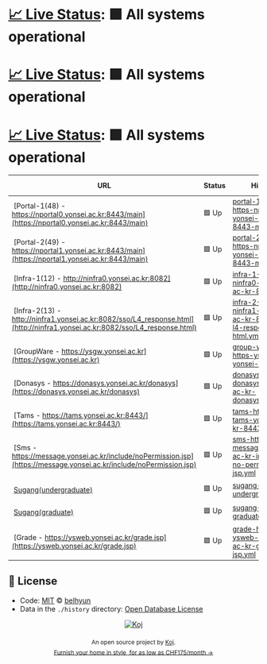 # [📈 Live Status](https://belhyun.github.io/yonsei-upptime/): <!--live status--> **🟩 All systems operational**

# [📈 Live Status](https://belhyun.github.io/yonsei-upptime/): <!--live status--> **🟩 All systems operational**

# [📈 Live Status](https://belhyun.github.io/yonsei-upptime/): <!--live status--> **🟩 All systems operational**

<!--start: status pages-->
<!-- This summary is generated by Upptime (https://github.com/upptime/upptime) -->
<!-- Do not edit this manually, your changes will be overwritten -->
<!-- prettier-ignore -->
| URL | Status | History | Response Time | Uptime |
| --- | ------ | ------- | ------------- | ------ |
| <img alt="" src="https://favicons.githubusercontent.com/nportal0.yonsei.ac.kr" height="13"> [Portal-1(48) - https://nportal0.yonsei.ac.kr:8443/main](https://nportal0.yonsei.ac.kr:8443/main) | 🟩 Up | [portal-1-48-https-nportal0-yonsei-ac-kr-8443-main.yml](https://github.com/belhyun/yonsei-upptime/commits/master/history/portal-1-48-https-nportal0-yonsei-ac-kr-8443-main.yml) | <details><summary><img alt="Response time graph" src="./graphs/portal-1-48-https-nportal0-yonsei-ac-kr-8443-main/response-time-week.png" height="20"> 5876ms</summary><br><a href="https://belhyun.github.io/yonsei-upptime/history/portal-1-48-https-nportal0-yonsei-ac-kr-8443-main"><img alt="Response time 5764" src="https://img.shields.io/endpoint?url=https%3A%2F%2Fraw.githubusercontent.com%2Fbelhyun%2Fyonsei-upptime%2Fmaster%2Fapi%2Fportal-1-48-https-nportal0-yonsei-ac-kr-8443-main%2Fresponse-time.json"></a><br><a href="https://belhyun.github.io/yonsei-upptime/history/portal-1-48-https-nportal0-yonsei-ac-kr-8443-main"><img alt="24-hour response time 3398" src="https://img.shields.io/endpoint?url=https%3A%2F%2Fraw.githubusercontent.com%2Fbelhyun%2Fyonsei-upptime%2Fmaster%2Fapi%2Fportal-1-48-https-nportal0-yonsei-ac-kr-8443-main%2Fresponse-time-day.json"></a><br><a href="https://belhyun.github.io/yonsei-upptime/history/portal-1-48-https-nportal0-yonsei-ac-kr-8443-main"><img alt="7-day response time 5876" src="https://img.shields.io/endpoint?url=https%3A%2F%2Fraw.githubusercontent.com%2Fbelhyun%2Fyonsei-upptime%2Fmaster%2Fapi%2Fportal-1-48-https-nportal0-yonsei-ac-kr-8443-main%2Fresponse-time-week.json"></a><br><a href="https://belhyun.github.io/yonsei-upptime/history/portal-1-48-https-nportal0-yonsei-ac-kr-8443-main"><img alt="30-day response time 5764" src="https://img.shields.io/endpoint?url=https%3A%2F%2Fraw.githubusercontent.com%2Fbelhyun%2Fyonsei-upptime%2Fmaster%2Fapi%2Fportal-1-48-https-nportal0-yonsei-ac-kr-8443-main%2Fresponse-time-month.json"></a><br><a href="https://belhyun.github.io/yonsei-upptime/history/portal-1-48-https-nportal0-yonsei-ac-kr-8443-main"><img alt="1-year response time 5764" src="https://img.shields.io/endpoint?url=https%3A%2F%2Fraw.githubusercontent.com%2Fbelhyun%2Fyonsei-upptime%2Fmaster%2Fapi%2Fportal-1-48-https-nportal0-yonsei-ac-kr-8443-main%2Fresponse-time-year.json"></a></details> | <details><summary><a href="https://belhyun.github.io/yonsei-upptime/history/portal-1-48-https-nportal0-yonsei-ac-kr-8443-main">97.76%</a></summary><a href="https://belhyun.github.io/yonsei-upptime/history/portal-1-48-https-nportal0-yonsei-ac-kr-8443-main"><img alt="All-time uptime 97.95%" src="https://img.shields.io/endpoint?url=https%3A%2F%2Fraw.githubusercontent.com%2Fbelhyun%2Fyonsei-upptime%2Fmaster%2Fapi%2Fportal-1-48-https-nportal0-yonsei-ac-kr-8443-main%2Fuptime.json"></a><br><a href="https://belhyun.github.io/yonsei-upptime/history/portal-1-48-https-nportal0-yonsei-ac-kr-8443-main"><img alt="24-hour uptime 99.70%" src="https://img.shields.io/endpoint?url=https%3A%2F%2Fraw.githubusercontent.com%2Fbelhyun%2Fyonsei-upptime%2Fmaster%2Fapi%2Fportal-1-48-https-nportal0-yonsei-ac-kr-8443-main%2Fuptime-day.json"></a><br><a href="https://belhyun.github.io/yonsei-upptime/history/portal-1-48-https-nportal0-yonsei-ac-kr-8443-main"><img alt="7-day uptime 97.76%" src="https://img.shields.io/endpoint?url=https%3A%2F%2Fraw.githubusercontent.com%2Fbelhyun%2Fyonsei-upptime%2Fmaster%2Fapi%2Fportal-1-48-https-nportal0-yonsei-ac-kr-8443-main%2Fuptime-week.json"></a><br><a href="https://belhyun.github.io/yonsei-upptime/history/portal-1-48-https-nportal0-yonsei-ac-kr-8443-main"><img alt="30-day uptime 97.95%" src="https://img.shields.io/endpoint?url=https%3A%2F%2Fraw.githubusercontent.com%2Fbelhyun%2Fyonsei-upptime%2Fmaster%2Fapi%2Fportal-1-48-https-nportal0-yonsei-ac-kr-8443-main%2Fuptime-month.json"></a><br><a href="https://belhyun.github.io/yonsei-upptime/history/portal-1-48-https-nportal0-yonsei-ac-kr-8443-main"><img alt="1-year uptime 97.95%" src="https://img.shields.io/endpoint?url=https%3A%2F%2Fraw.githubusercontent.com%2Fbelhyun%2Fyonsei-upptime%2Fmaster%2Fapi%2Fportal-1-48-https-nportal0-yonsei-ac-kr-8443-main%2Fuptime-year.json"></a></details>
| <img alt="" src="https://favicons.githubusercontent.com/nportal1.yonsei.ac.kr" height="13"> [Portal-2(49) - https://nportal1.yonsei.ac.kr:8443/main](https://nportal1.yonsei.ac.kr:8443/main) | 🟩 Up | [portal-2-49-https-nportal1-yonsei-ac-kr-8443-main.yml](https://github.com/belhyun/yonsei-upptime/commits/master/history/portal-2-49-https-nportal1-yonsei-ac-kr-8443-main.yml) | <details><summary><img alt="Response time graph" src="./graphs/portal-2-49-https-nportal1-yonsei-ac-kr-8443-main/response-time-week.png" height="20"> 6490ms</summary><br><a href="https://belhyun.github.io/yonsei-upptime/history/portal-2-49-https-nportal1-yonsei-ac-kr-8443-main"><img alt="Response time 6164" src="https://img.shields.io/endpoint?url=https%3A%2F%2Fraw.githubusercontent.com%2Fbelhyun%2Fyonsei-upptime%2Fmaster%2Fapi%2Fportal-2-49-https-nportal1-yonsei-ac-kr-8443-main%2Fresponse-time.json"></a><br><a href="https://belhyun.github.io/yonsei-upptime/history/portal-2-49-https-nportal1-yonsei-ac-kr-8443-main"><img alt="24-hour response time 5451" src="https://img.shields.io/endpoint?url=https%3A%2F%2Fraw.githubusercontent.com%2Fbelhyun%2Fyonsei-upptime%2Fmaster%2Fapi%2Fportal-2-49-https-nportal1-yonsei-ac-kr-8443-main%2Fresponse-time-day.json"></a><br><a href="https://belhyun.github.io/yonsei-upptime/history/portal-2-49-https-nportal1-yonsei-ac-kr-8443-main"><img alt="7-day response time 6490" src="https://img.shields.io/endpoint?url=https%3A%2F%2Fraw.githubusercontent.com%2Fbelhyun%2Fyonsei-upptime%2Fmaster%2Fapi%2Fportal-2-49-https-nportal1-yonsei-ac-kr-8443-main%2Fresponse-time-week.json"></a><br><a href="https://belhyun.github.io/yonsei-upptime/history/portal-2-49-https-nportal1-yonsei-ac-kr-8443-main"><img alt="30-day response time 6164" src="https://img.shields.io/endpoint?url=https%3A%2F%2Fraw.githubusercontent.com%2Fbelhyun%2Fyonsei-upptime%2Fmaster%2Fapi%2Fportal-2-49-https-nportal1-yonsei-ac-kr-8443-main%2Fresponse-time-month.json"></a><br><a href="https://belhyun.github.io/yonsei-upptime/history/portal-2-49-https-nportal1-yonsei-ac-kr-8443-main"><img alt="1-year response time 6164" src="https://img.shields.io/endpoint?url=https%3A%2F%2Fraw.githubusercontent.com%2Fbelhyun%2Fyonsei-upptime%2Fmaster%2Fapi%2Fportal-2-49-https-nportal1-yonsei-ac-kr-8443-main%2Fresponse-time-year.json"></a></details> | <details><summary><a href="https://belhyun.github.io/yonsei-upptime/history/portal-2-49-https-nportal1-yonsei-ac-kr-8443-main">98.30%</a></summary><a href="https://belhyun.github.io/yonsei-upptime/history/portal-2-49-https-nportal1-yonsei-ac-kr-8443-main"><img alt="All-time uptime 98.45%" src="https://img.shields.io/endpoint?url=https%3A%2F%2Fraw.githubusercontent.com%2Fbelhyun%2Fyonsei-upptime%2Fmaster%2Fapi%2Fportal-2-49-https-nportal1-yonsei-ac-kr-8443-main%2Fuptime.json"></a><br><a href="https://belhyun.github.io/yonsei-upptime/history/portal-2-49-https-nportal1-yonsei-ac-kr-8443-main"><img alt="24-hour uptime 100.00%" src="https://img.shields.io/endpoint?url=https%3A%2F%2Fraw.githubusercontent.com%2Fbelhyun%2Fyonsei-upptime%2Fmaster%2Fapi%2Fportal-2-49-https-nportal1-yonsei-ac-kr-8443-main%2Fuptime-day.json"></a><br><a href="https://belhyun.github.io/yonsei-upptime/history/portal-2-49-https-nportal1-yonsei-ac-kr-8443-main"><img alt="7-day uptime 98.30%" src="https://img.shields.io/endpoint?url=https%3A%2F%2Fraw.githubusercontent.com%2Fbelhyun%2Fyonsei-upptime%2Fmaster%2Fapi%2Fportal-2-49-https-nportal1-yonsei-ac-kr-8443-main%2Fuptime-week.json"></a><br><a href="https://belhyun.github.io/yonsei-upptime/history/portal-2-49-https-nportal1-yonsei-ac-kr-8443-main"><img alt="30-day uptime 98.45%" src="https://img.shields.io/endpoint?url=https%3A%2F%2Fraw.githubusercontent.com%2Fbelhyun%2Fyonsei-upptime%2Fmaster%2Fapi%2Fportal-2-49-https-nportal1-yonsei-ac-kr-8443-main%2Fuptime-month.json"></a><br><a href="https://belhyun.github.io/yonsei-upptime/history/portal-2-49-https-nportal1-yonsei-ac-kr-8443-main"><img alt="1-year uptime 98.45%" src="https://img.shields.io/endpoint?url=https%3A%2F%2Fraw.githubusercontent.com%2Fbelhyun%2Fyonsei-upptime%2Fmaster%2Fapi%2Fportal-2-49-https-nportal1-yonsei-ac-kr-8443-main%2Fuptime-year.json"></a></details>
| <img alt="" src="https://favicons.githubusercontent.com/ninfra0.yonsei.ac.kr" height="13"> [Infra-1(12) - http://ninfra0.yonsei.ac.kr:8082](http://ninfra0.yonsei.ac.kr:8082) | 🟩 Up | [infra-1-12-http-ninfra0-yonsei-ac-kr-8082.yml](https://github.com/belhyun/yonsei-upptime/commits/master/history/infra-1-12-http-ninfra0-yonsei-ac-kr-8082.yml) | <details><summary><img alt="Response time graph" src="./graphs/infra-1-12-http-ninfra0-yonsei-ac-kr-8082/response-time-week.png" height="20"> 1627ms</summary><br><a href="https://belhyun.github.io/yonsei-upptime/history/infra-1-12-http-ninfra0-yonsei-ac-kr-8082"><img alt="Response time 1550" src="https://img.shields.io/endpoint?url=https%3A%2F%2Fraw.githubusercontent.com%2Fbelhyun%2Fyonsei-upptime%2Fmaster%2Fapi%2Finfra-1-12-http-ninfra0-yonsei-ac-kr-8082%2Fresponse-time.json"></a><br><a href="https://belhyun.github.io/yonsei-upptime/history/infra-1-12-http-ninfra0-yonsei-ac-kr-8082"><img alt="24-hour response time 1046" src="https://img.shields.io/endpoint?url=https%3A%2F%2Fraw.githubusercontent.com%2Fbelhyun%2Fyonsei-upptime%2Fmaster%2Fapi%2Finfra-1-12-http-ninfra0-yonsei-ac-kr-8082%2Fresponse-time-day.json"></a><br><a href="https://belhyun.github.io/yonsei-upptime/history/infra-1-12-http-ninfra0-yonsei-ac-kr-8082"><img alt="7-day response time 1627" src="https://img.shields.io/endpoint?url=https%3A%2F%2Fraw.githubusercontent.com%2Fbelhyun%2Fyonsei-upptime%2Fmaster%2Fapi%2Finfra-1-12-http-ninfra0-yonsei-ac-kr-8082%2Fresponse-time-week.json"></a><br><a href="https://belhyun.github.io/yonsei-upptime/history/infra-1-12-http-ninfra0-yonsei-ac-kr-8082"><img alt="30-day response time 1550" src="https://img.shields.io/endpoint?url=https%3A%2F%2Fraw.githubusercontent.com%2Fbelhyun%2Fyonsei-upptime%2Fmaster%2Fapi%2Finfra-1-12-http-ninfra0-yonsei-ac-kr-8082%2Fresponse-time-month.json"></a><br><a href="https://belhyun.github.io/yonsei-upptime/history/infra-1-12-http-ninfra0-yonsei-ac-kr-8082"><img alt="1-year response time 1550" src="https://img.shields.io/endpoint?url=https%3A%2F%2Fraw.githubusercontent.com%2Fbelhyun%2Fyonsei-upptime%2Fmaster%2Fapi%2Finfra-1-12-http-ninfra0-yonsei-ac-kr-8082%2Fresponse-time-year.json"></a></details> | <details><summary><a href="https://belhyun.github.io/yonsei-upptime/history/infra-1-12-http-ninfra0-yonsei-ac-kr-8082">100.00%</a></summary><a href="https://belhyun.github.io/yonsei-upptime/history/infra-1-12-http-ninfra0-yonsei-ac-kr-8082"><img alt="All-time uptime 100.00%" src="https://img.shields.io/endpoint?url=https%3A%2F%2Fraw.githubusercontent.com%2Fbelhyun%2Fyonsei-upptime%2Fmaster%2Fapi%2Finfra-1-12-http-ninfra0-yonsei-ac-kr-8082%2Fuptime.json"></a><br><a href="https://belhyun.github.io/yonsei-upptime/history/infra-1-12-http-ninfra0-yonsei-ac-kr-8082"><img alt="24-hour uptime 100.00%" src="https://img.shields.io/endpoint?url=https%3A%2F%2Fraw.githubusercontent.com%2Fbelhyun%2Fyonsei-upptime%2Fmaster%2Fapi%2Finfra-1-12-http-ninfra0-yonsei-ac-kr-8082%2Fuptime-day.json"></a><br><a href="https://belhyun.github.io/yonsei-upptime/history/infra-1-12-http-ninfra0-yonsei-ac-kr-8082"><img alt="7-day uptime 100.00%" src="https://img.shields.io/endpoint?url=https%3A%2F%2Fraw.githubusercontent.com%2Fbelhyun%2Fyonsei-upptime%2Fmaster%2Fapi%2Finfra-1-12-http-ninfra0-yonsei-ac-kr-8082%2Fuptime-week.json"></a><br><a href="https://belhyun.github.io/yonsei-upptime/history/infra-1-12-http-ninfra0-yonsei-ac-kr-8082"><img alt="30-day uptime 100.00%" src="https://img.shields.io/endpoint?url=https%3A%2F%2Fraw.githubusercontent.com%2Fbelhyun%2Fyonsei-upptime%2Fmaster%2Fapi%2Finfra-1-12-http-ninfra0-yonsei-ac-kr-8082%2Fuptime-month.json"></a><br><a href="https://belhyun.github.io/yonsei-upptime/history/infra-1-12-http-ninfra0-yonsei-ac-kr-8082"><img alt="1-year uptime 100.00%" src="https://img.shields.io/endpoint?url=https%3A%2F%2Fraw.githubusercontent.com%2Fbelhyun%2Fyonsei-upptime%2Fmaster%2Fapi%2Finfra-1-12-http-ninfra0-yonsei-ac-kr-8082%2Fuptime-year.json"></a></details>
| <img alt="" src="https://favicons.githubusercontent.com/ninfra1.yonsei.ac.kr" height="13"> [Infra-2(13) - http://ninfra1.yonsei.ac.kr:8082/sso/L4_response.html](http://ninfra1.yonsei.ac.kr:8082/sso/L4_response.html) | 🟩 Up | [infra-2-13-http-ninfra1-yonsei-ac-kr-8082-sso-l4-response-html.yml](https://github.com/belhyun/yonsei-upptime/commits/master/history/infra-2-13-http-ninfra1-yonsei-ac-kr-8082-sso-l4-response-html.yml) | <details><summary><img alt="Response time graph" src="./graphs/infra-2-13-http-ninfra1-yonsei-ac-kr-8082-sso-l4-response-html/response-time-week.png" height="20"> 1099ms</summary><br><a href="https://belhyun.github.io/yonsei-upptime/history/infra-2-13-http-ninfra1-yonsei-ac-kr-8082-sso-l4-response-html"><img alt="Response time 1091" src="https://img.shields.io/endpoint?url=https%3A%2F%2Fraw.githubusercontent.com%2Fbelhyun%2Fyonsei-upptime%2Fmaster%2Fapi%2Finfra-2-13-http-ninfra1-yonsei-ac-kr-8082-sso-l4-response-html%2Fresponse-time.json"></a><br><a href="https://belhyun.github.io/yonsei-upptime/history/infra-2-13-http-ninfra1-yonsei-ac-kr-8082-sso-l4-response-html"><img alt="24-hour response time 825" src="https://img.shields.io/endpoint?url=https%3A%2F%2Fraw.githubusercontent.com%2Fbelhyun%2Fyonsei-upptime%2Fmaster%2Fapi%2Finfra-2-13-http-ninfra1-yonsei-ac-kr-8082-sso-l4-response-html%2Fresponse-time-day.json"></a><br><a href="https://belhyun.github.io/yonsei-upptime/history/infra-2-13-http-ninfra1-yonsei-ac-kr-8082-sso-l4-response-html"><img alt="7-day response time 1099" src="https://img.shields.io/endpoint?url=https%3A%2F%2Fraw.githubusercontent.com%2Fbelhyun%2Fyonsei-upptime%2Fmaster%2Fapi%2Finfra-2-13-http-ninfra1-yonsei-ac-kr-8082-sso-l4-response-html%2Fresponse-time-week.json"></a><br><a href="https://belhyun.github.io/yonsei-upptime/history/infra-2-13-http-ninfra1-yonsei-ac-kr-8082-sso-l4-response-html"><img alt="30-day response time 1091" src="https://img.shields.io/endpoint?url=https%3A%2F%2Fraw.githubusercontent.com%2Fbelhyun%2Fyonsei-upptime%2Fmaster%2Fapi%2Finfra-2-13-http-ninfra1-yonsei-ac-kr-8082-sso-l4-response-html%2Fresponse-time-month.json"></a><br><a href="https://belhyun.github.io/yonsei-upptime/history/infra-2-13-http-ninfra1-yonsei-ac-kr-8082-sso-l4-response-html"><img alt="1-year response time 1091" src="https://img.shields.io/endpoint?url=https%3A%2F%2Fraw.githubusercontent.com%2Fbelhyun%2Fyonsei-upptime%2Fmaster%2Fapi%2Finfra-2-13-http-ninfra1-yonsei-ac-kr-8082-sso-l4-response-html%2Fresponse-time-year.json"></a></details> | <details><summary><a href="https://belhyun.github.io/yonsei-upptime/history/infra-2-13-http-ninfra1-yonsei-ac-kr-8082-sso-l4-response-html">100.00%</a></summary><a href="https://belhyun.github.io/yonsei-upptime/history/infra-2-13-http-ninfra1-yonsei-ac-kr-8082-sso-l4-response-html"><img alt="All-time uptime 100.00%" src="https://img.shields.io/endpoint?url=https%3A%2F%2Fraw.githubusercontent.com%2Fbelhyun%2Fyonsei-upptime%2Fmaster%2Fapi%2Finfra-2-13-http-ninfra1-yonsei-ac-kr-8082-sso-l4-response-html%2Fuptime.json"></a><br><a href="https://belhyun.github.io/yonsei-upptime/history/infra-2-13-http-ninfra1-yonsei-ac-kr-8082-sso-l4-response-html"><img alt="24-hour uptime 100.00%" src="https://img.shields.io/endpoint?url=https%3A%2F%2Fraw.githubusercontent.com%2Fbelhyun%2Fyonsei-upptime%2Fmaster%2Fapi%2Finfra-2-13-http-ninfra1-yonsei-ac-kr-8082-sso-l4-response-html%2Fuptime-day.json"></a><br><a href="https://belhyun.github.io/yonsei-upptime/history/infra-2-13-http-ninfra1-yonsei-ac-kr-8082-sso-l4-response-html"><img alt="7-day uptime 100.00%" src="https://img.shields.io/endpoint?url=https%3A%2F%2Fraw.githubusercontent.com%2Fbelhyun%2Fyonsei-upptime%2Fmaster%2Fapi%2Finfra-2-13-http-ninfra1-yonsei-ac-kr-8082-sso-l4-response-html%2Fuptime-week.json"></a><br><a href="https://belhyun.github.io/yonsei-upptime/history/infra-2-13-http-ninfra1-yonsei-ac-kr-8082-sso-l4-response-html"><img alt="30-day uptime 100.00%" src="https://img.shields.io/endpoint?url=https%3A%2F%2Fraw.githubusercontent.com%2Fbelhyun%2Fyonsei-upptime%2Fmaster%2Fapi%2Finfra-2-13-http-ninfra1-yonsei-ac-kr-8082-sso-l4-response-html%2Fuptime-month.json"></a><br><a href="https://belhyun.github.io/yonsei-upptime/history/infra-2-13-http-ninfra1-yonsei-ac-kr-8082-sso-l4-response-html"><img alt="1-year uptime 100.00%" src="https://img.shields.io/endpoint?url=https%3A%2F%2Fraw.githubusercontent.com%2Fbelhyun%2Fyonsei-upptime%2Fmaster%2Fapi%2Finfra-2-13-http-ninfra1-yonsei-ac-kr-8082-sso-l4-response-html%2Fuptime-year.json"></a></details>
| <img alt="" src="https://favicons.githubusercontent.com/ysgw.yonsei.ac.kr" height="13"> [GroupWare - https://ysgw.yonsei.ac.kr](https://ysgw.yonsei.ac.kr) | 🟩 Up | [group-ware-https-ysgw-yonsei-ac-kr.yml](https://github.com/belhyun/yonsei-upptime/commits/master/history/group-ware-https-ysgw-yonsei-ac-kr.yml) | <details><summary><img alt="Response time graph" src="./graphs/group-ware-https-ysgw-yonsei-ac-kr/response-time-week.png" height="20"> 1692ms</summary><br><a href="https://belhyun.github.io/yonsei-upptime/history/group-ware-https-ysgw-yonsei-ac-kr"><img alt="Response time 1384" src="https://img.shields.io/endpoint?url=https%3A%2F%2Fraw.githubusercontent.com%2Fbelhyun%2Fyonsei-upptime%2Fmaster%2Fapi%2Fgroup-ware-https-ysgw-yonsei-ac-kr%2Fresponse-time.json"></a><br><a href="https://belhyun.github.io/yonsei-upptime/history/group-ware-https-ysgw-yonsei-ac-kr"><img alt="24-hour response time 1899" src="https://img.shields.io/endpoint?url=https%3A%2F%2Fraw.githubusercontent.com%2Fbelhyun%2Fyonsei-upptime%2Fmaster%2Fapi%2Fgroup-ware-https-ysgw-yonsei-ac-kr%2Fresponse-time-day.json"></a><br><a href="https://belhyun.github.io/yonsei-upptime/history/group-ware-https-ysgw-yonsei-ac-kr"><img alt="7-day response time 1692" src="https://img.shields.io/endpoint?url=https%3A%2F%2Fraw.githubusercontent.com%2Fbelhyun%2Fyonsei-upptime%2Fmaster%2Fapi%2Fgroup-ware-https-ysgw-yonsei-ac-kr%2Fresponse-time-week.json"></a><br><a href="https://belhyun.github.io/yonsei-upptime/history/group-ware-https-ysgw-yonsei-ac-kr"><img alt="30-day response time 1463" src="https://img.shields.io/endpoint?url=https%3A%2F%2Fraw.githubusercontent.com%2Fbelhyun%2Fyonsei-upptime%2Fmaster%2Fapi%2Fgroup-ware-https-ysgw-yonsei-ac-kr%2Fresponse-time-month.json"></a><br><a href="https://belhyun.github.io/yonsei-upptime/history/group-ware-https-ysgw-yonsei-ac-kr"><img alt="1-year response time 1384" src="https://img.shields.io/endpoint?url=https%3A%2F%2Fraw.githubusercontent.com%2Fbelhyun%2Fyonsei-upptime%2Fmaster%2Fapi%2Fgroup-ware-https-ysgw-yonsei-ac-kr%2Fresponse-time-year.json"></a></details> | <details><summary><a href="https://belhyun.github.io/yonsei-upptime/history/group-ware-https-ysgw-yonsei-ac-kr">100.00%</a></summary><a href="https://belhyun.github.io/yonsei-upptime/history/group-ware-https-ysgw-yonsei-ac-kr"><img alt="All-time uptime 99.90%" src="https://img.shields.io/endpoint?url=https%3A%2F%2Fraw.githubusercontent.com%2Fbelhyun%2Fyonsei-upptime%2Fmaster%2Fapi%2Fgroup-ware-https-ysgw-yonsei-ac-kr%2Fuptime.json"></a><br><a href="https://belhyun.github.io/yonsei-upptime/history/group-ware-https-ysgw-yonsei-ac-kr"><img alt="24-hour uptime 100.00%" src="https://img.shields.io/endpoint?url=https%3A%2F%2Fraw.githubusercontent.com%2Fbelhyun%2Fyonsei-upptime%2Fmaster%2Fapi%2Fgroup-ware-https-ysgw-yonsei-ac-kr%2Fuptime-day.json"></a><br><a href="https://belhyun.github.io/yonsei-upptime/history/group-ware-https-ysgw-yonsei-ac-kr"><img alt="7-day uptime 100.00%" src="https://img.shields.io/endpoint?url=https%3A%2F%2Fraw.githubusercontent.com%2Fbelhyun%2Fyonsei-upptime%2Fmaster%2Fapi%2Fgroup-ware-https-ysgw-yonsei-ac-kr%2Fuptime-week.json"></a><br><a href="https://belhyun.github.io/yonsei-upptime/history/group-ware-https-ysgw-yonsei-ac-kr"><img alt="30-day uptime 100.00%" src="https://img.shields.io/endpoint?url=https%3A%2F%2Fraw.githubusercontent.com%2Fbelhyun%2Fyonsei-upptime%2Fmaster%2Fapi%2Fgroup-ware-https-ysgw-yonsei-ac-kr%2Fuptime-month.json"></a><br><a href="https://belhyun.github.io/yonsei-upptime/history/group-ware-https-ysgw-yonsei-ac-kr"><img alt="1-year uptime 99.90%" src="https://img.shields.io/endpoint?url=https%3A%2F%2Fraw.githubusercontent.com%2Fbelhyun%2Fyonsei-upptime%2Fmaster%2Fapi%2Fgroup-ware-https-ysgw-yonsei-ac-kr%2Fuptime-year.json"></a></details>
| <img alt="" src="https://favicons.githubusercontent.com/donasys.yonsei.ac.kr" height="13"> [Donasys - https://donasys.yonsei.ac.kr/donasys](https://donasys.yonsei.ac.kr/donasys) | 🟩 Up | [donasys-https-donasys-yonsei-ac-kr-donasys.yml](https://github.com/belhyun/yonsei-upptime/commits/master/history/donasys-https-donasys-yonsei-ac-kr-donasys.yml) | <details><summary><img alt="Response time graph" src="./graphs/donasys-https-donasys-yonsei-ac-kr-donasys/response-time-week.png" height="20"> 2385ms</summary><br><a href="https://belhyun.github.io/yonsei-upptime/history/donasys-https-donasys-yonsei-ac-kr-donasys"><img alt="Response time 1657" src="https://img.shields.io/endpoint?url=https%3A%2F%2Fraw.githubusercontent.com%2Fbelhyun%2Fyonsei-upptime%2Fmaster%2Fapi%2Fdonasys-https-donasys-yonsei-ac-kr-donasys%2Fresponse-time.json"></a><br><a href="https://belhyun.github.io/yonsei-upptime/history/donasys-https-donasys-yonsei-ac-kr-donasys"><img alt="24-hour response time 1884" src="https://img.shields.io/endpoint?url=https%3A%2F%2Fraw.githubusercontent.com%2Fbelhyun%2Fyonsei-upptime%2Fmaster%2Fapi%2Fdonasys-https-donasys-yonsei-ac-kr-donasys%2Fresponse-time-day.json"></a><br><a href="https://belhyun.github.io/yonsei-upptime/history/donasys-https-donasys-yonsei-ac-kr-donasys"><img alt="7-day response time 2385" src="https://img.shields.io/endpoint?url=https%3A%2F%2Fraw.githubusercontent.com%2Fbelhyun%2Fyonsei-upptime%2Fmaster%2Fapi%2Fdonasys-https-donasys-yonsei-ac-kr-donasys%2Fresponse-time-week.json"></a><br><a href="https://belhyun.github.io/yonsei-upptime/history/donasys-https-donasys-yonsei-ac-kr-donasys"><img alt="30-day response time 1886" src="https://img.shields.io/endpoint?url=https%3A%2F%2Fraw.githubusercontent.com%2Fbelhyun%2Fyonsei-upptime%2Fmaster%2Fapi%2Fdonasys-https-donasys-yonsei-ac-kr-donasys%2Fresponse-time-month.json"></a><br><a href="https://belhyun.github.io/yonsei-upptime/history/donasys-https-donasys-yonsei-ac-kr-donasys"><img alt="1-year response time 1657" src="https://img.shields.io/endpoint?url=https%3A%2F%2Fraw.githubusercontent.com%2Fbelhyun%2Fyonsei-upptime%2Fmaster%2Fapi%2Fdonasys-https-donasys-yonsei-ac-kr-donasys%2Fresponse-time-year.json"></a></details> | <details><summary><a href="https://belhyun.github.io/yonsei-upptime/history/donasys-https-donasys-yonsei-ac-kr-donasys">100.00%</a></summary><a href="https://belhyun.github.io/yonsei-upptime/history/donasys-https-donasys-yonsei-ac-kr-donasys"><img alt="All-time uptime 99.15%" src="https://img.shields.io/endpoint?url=https%3A%2F%2Fraw.githubusercontent.com%2Fbelhyun%2Fyonsei-upptime%2Fmaster%2Fapi%2Fdonasys-https-donasys-yonsei-ac-kr-donasys%2Fuptime.json"></a><br><a href="https://belhyun.github.io/yonsei-upptime/history/donasys-https-donasys-yonsei-ac-kr-donasys"><img alt="24-hour uptime 100.00%" src="https://img.shields.io/endpoint?url=https%3A%2F%2Fraw.githubusercontent.com%2Fbelhyun%2Fyonsei-upptime%2Fmaster%2Fapi%2Fdonasys-https-donasys-yonsei-ac-kr-donasys%2Fuptime-day.json"></a><br><a href="https://belhyun.github.io/yonsei-upptime/history/donasys-https-donasys-yonsei-ac-kr-donasys"><img alt="7-day uptime 100.00%" src="https://img.shields.io/endpoint?url=https%3A%2F%2Fraw.githubusercontent.com%2Fbelhyun%2Fyonsei-upptime%2Fmaster%2Fapi%2Fdonasys-https-donasys-yonsei-ac-kr-donasys%2Fuptime-week.json"></a><br><a href="https://belhyun.github.io/yonsei-upptime/history/donasys-https-donasys-yonsei-ac-kr-donasys"><img alt="30-day uptime 100.00%" src="https://img.shields.io/endpoint?url=https%3A%2F%2Fraw.githubusercontent.com%2Fbelhyun%2Fyonsei-upptime%2Fmaster%2Fapi%2Fdonasys-https-donasys-yonsei-ac-kr-donasys%2Fuptime-month.json"></a><br><a href="https://belhyun.github.io/yonsei-upptime/history/donasys-https-donasys-yonsei-ac-kr-donasys"><img alt="1-year uptime 99.15%" src="https://img.shields.io/endpoint?url=https%3A%2F%2Fraw.githubusercontent.com%2Fbelhyun%2Fyonsei-upptime%2Fmaster%2Fapi%2Fdonasys-https-donasys-yonsei-ac-kr-donasys%2Fuptime-year.json"></a></details>
| <img alt="" src="https://favicons.githubusercontent.com/tams.yonsei.ac.kr" height="13"> [Tams - https://tams.yonsei.ac.kr:8443/](https://tams.yonsei.ac.kr:8443/) | 🟩 Up | [tams-https-tams-yonsei-ac-kr-8443.yml](https://github.com/belhyun/yonsei-upptime/commits/master/history/tams-https-tams-yonsei-ac-kr-8443.yml) | <details><summary><img alt="Response time graph" src="./graphs/tams-https-tams-yonsei-ac-kr-8443/response-time-week.png" height="20"> 1593ms</summary><br><a href="https://belhyun.github.io/yonsei-upptime/history/tams-https-tams-yonsei-ac-kr-8443"><img alt="Response time 1435" src="https://img.shields.io/endpoint?url=https%3A%2F%2Fraw.githubusercontent.com%2Fbelhyun%2Fyonsei-upptime%2Fmaster%2Fapi%2Ftams-https-tams-yonsei-ac-kr-8443%2Fresponse-time.json"></a><br><a href="https://belhyun.github.io/yonsei-upptime/history/tams-https-tams-yonsei-ac-kr-8443"><img alt="24-hour response time 1474" src="https://img.shields.io/endpoint?url=https%3A%2F%2Fraw.githubusercontent.com%2Fbelhyun%2Fyonsei-upptime%2Fmaster%2Fapi%2Ftams-https-tams-yonsei-ac-kr-8443%2Fresponse-time-day.json"></a><br><a href="https://belhyun.github.io/yonsei-upptime/history/tams-https-tams-yonsei-ac-kr-8443"><img alt="7-day response time 1593" src="https://img.shields.io/endpoint?url=https%3A%2F%2Fraw.githubusercontent.com%2Fbelhyun%2Fyonsei-upptime%2Fmaster%2Fapi%2Ftams-https-tams-yonsei-ac-kr-8443%2Fresponse-time-week.json"></a><br><a href="https://belhyun.github.io/yonsei-upptime/history/tams-https-tams-yonsei-ac-kr-8443"><img alt="30-day response time 1543" src="https://img.shields.io/endpoint?url=https%3A%2F%2Fraw.githubusercontent.com%2Fbelhyun%2Fyonsei-upptime%2Fmaster%2Fapi%2Ftams-https-tams-yonsei-ac-kr-8443%2Fresponse-time-month.json"></a><br><a href="https://belhyun.github.io/yonsei-upptime/history/tams-https-tams-yonsei-ac-kr-8443"><img alt="1-year response time 1435" src="https://img.shields.io/endpoint?url=https%3A%2F%2Fraw.githubusercontent.com%2Fbelhyun%2Fyonsei-upptime%2Fmaster%2Fapi%2Ftams-https-tams-yonsei-ac-kr-8443%2Fresponse-time-year.json"></a></details> | <details><summary><a href="https://belhyun.github.io/yonsei-upptime/history/tams-https-tams-yonsei-ac-kr-8443">100.00%</a></summary><a href="https://belhyun.github.io/yonsei-upptime/history/tams-https-tams-yonsei-ac-kr-8443"><img alt="All-time uptime 98.61%" src="https://img.shields.io/endpoint?url=https%3A%2F%2Fraw.githubusercontent.com%2Fbelhyun%2Fyonsei-upptime%2Fmaster%2Fapi%2Ftams-https-tams-yonsei-ac-kr-8443%2Fuptime.json"></a><br><a href="https://belhyun.github.io/yonsei-upptime/history/tams-https-tams-yonsei-ac-kr-8443"><img alt="24-hour uptime 100.00%" src="https://img.shields.io/endpoint?url=https%3A%2F%2Fraw.githubusercontent.com%2Fbelhyun%2Fyonsei-upptime%2Fmaster%2Fapi%2Ftams-https-tams-yonsei-ac-kr-8443%2Fuptime-day.json"></a><br><a href="https://belhyun.github.io/yonsei-upptime/history/tams-https-tams-yonsei-ac-kr-8443"><img alt="7-day uptime 100.00%" src="https://img.shields.io/endpoint?url=https%3A%2F%2Fraw.githubusercontent.com%2Fbelhyun%2Fyonsei-upptime%2Fmaster%2Fapi%2Ftams-https-tams-yonsei-ac-kr-8443%2Fuptime-week.json"></a><br><a href="https://belhyun.github.io/yonsei-upptime/history/tams-https-tams-yonsei-ac-kr-8443"><img alt="30-day uptime 100.00%" src="https://img.shields.io/endpoint?url=https%3A%2F%2Fraw.githubusercontent.com%2Fbelhyun%2Fyonsei-upptime%2Fmaster%2Fapi%2Ftams-https-tams-yonsei-ac-kr-8443%2Fuptime-month.json"></a><br><a href="https://belhyun.github.io/yonsei-upptime/history/tams-https-tams-yonsei-ac-kr-8443"><img alt="1-year uptime 98.61%" src="https://img.shields.io/endpoint?url=https%3A%2F%2Fraw.githubusercontent.com%2Fbelhyun%2Fyonsei-upptime%2Fmaster%2Fapi%2Ftams-https-tams-yonsei-ac-kr-8443%2Fuptime-year.json"></a></details>
| <img alt="" src="https://favicons.githubusercontent.com/message.yonsei.ac.kr" height="13"> [Sms - https://message.yonsei.ac.kr/include/noPermission.jsp](https://message.yonsei.ac.kr/include/noPermission.jsp) | 🟩 Up | [sms-https-message-yonsei-ac-kr-include-no-permission-jsp.yml](https://github.com/belhyun/yonsei-upptime/commits/master/history/sms-https-message-yonsei-ac-kr-include-no-permission-jsp.yml) | <details><summary><img alt="Response time graph" src="./graphs/sms-https-message-yonsei-ac-kr-include-no-permission-jsp/response-time-week.png" height="20"> 1194ms</summary><br><a href="https://belhyun.github.io/yonsei-upptime/history/sms-https-message-yonsei-ac-kr-include-no-permission-jsp"><img alt="Response time 1244" src="https://img.shields.io/endpoint?url=https%3A%2F%2Fraw.githubusercontent.com%2Fbelhyun%2Fyonsei-upptime%2Fmaster%2Fapi%2Fsms-https-message-yonsei-ac-kr-include-no-permission-jsp%2Fresponse-time.json"></a><br><a href="https://belhyun.github.io/yonsei-upptime/history/sms-https-message-yonsei-ac-kr-include-no-permission-jsp"><img alt="24-hour response time 975" src="https://img.shields.io/endpoint?url=https%3A%2F%2Fraw.githubusercontent.com%2Fbelhyun%2Fyonsei-upptime%2Fmaster%2Fapi%2Fsms-https-message-yonsei-ac-kr-include-no-permission-jsp%2Fresponse-time-day.json"></a><br><a href="https://belhyun.github.io/yonsei-upptime/history/sms-https-message-yonsei-ac-kr-include-no-permission-jsp"><img alt="7-day response time 1194" src="https://img.shields.io/endpoint?url=https%3A%2F%2Fraw.githubusercontent.com%2Fbelhyun%2Fyonsei-upptime%2Fmaster%2Fapi%2Fsms-https-message-yonsei-ac-kr-include-no-permission-jsp%2Fresponse-time-week.json"></a><br><a href="https://belhyun.github.io/yonsei-upptime/history/sms-https-message-yonsei-ac-kr-include-no-permission-jsp"><img alt="30-day response time 1425" src="https://img.shields.io/endpoint?url=https%3A%2F%2Fraw.githubusercontent.com%2Fbelhyun%2Fyonsei-upptime%2Fmaster%2Fapi%2Fsms-https-message-yonsei-ac-kr-include-no-permission-jsp%2Fresponse-time-month.json"></a><br><a href="https://belhyun.github.io/yonsei-upptime/history/sms-https-message-yonsei-ac-kr-include-no-permission-jsp"><img alt="1-year response time 1244" src="https://img.shields.io/endpoint?url=https%3A%2F%2Fraw.githubusercontent.com%2Fbelhyun%2Fyonsei-upptime%2Fmaster%2Fapi%2Fsms-https-message-yonsei-ac-kr-include-no-permission-jsp%2Fresponse-time-year.json"></a></details> | <details><summary><a href="https://belhyun.github.io/yonsei-upptime/history/sms-https-message-yonsei-ac-kr-include-no-permission-jsp">100.00%</a></summary><a href="https://belhyun.github.io/yonsei-upptime/history/sms-https-message-yonsei-ac-kr-include-no-permission-jsp"><img alt="All-time uptime 100.00%" src="https://img.shields.io/endpoint?url=https%3A%2F%2Fraw.githubusercontent.com%2Fbelhyun%2Fyonsei-upptime%2Fmaster%2Fapi%2Fsms-https-message-yonsei-ac-kr-include-no-permission-jsp%2Fuptime.json"></a><br><a href="https://belhyun.github.io/yonsei-upptime/history/sms-https-message-yonsei-ac-kr-include-no-permission-jsp"><img alt="24-hour uptime 100.00%" src="https://img.shields.io/endpoint?url=https%3A%2F%2Fraw.githubusercontent.com%2Fbelhyun%2Fyonsei-upptime%2Fmaster%2Fapi%2Fsms-https-message-yonsei-ac-kr-include-no-permission-jsp%2Fuptime-day.json"></a><br><a href="https://belhyun.github.io/yonsei-upptime/history/sms-https-message-yonsei-ac-kr-include-no-permission-jsp"><img alt="7-day uptime 100.00%" src="https://img.shields.io/endpoint?url=https%3A%2F%2Fraw.githubusercontent.com%2Fbelhyun%2Fyonsei-upptime%2Fmaster%2Fapi%2Fsms-https-message-yonsei-ac-kr-include-no-permission-jsp%2Fuptime-week.json"></a><br><a href="https://belhyun.github.io/yonsei-upptime/history/sms-https-message-yonsei-ac-kr-include-no-permission-jsp"><img alt="30-day uptime 100.00%" src="https://img.shields.io/endpoint?url=https%3A%2F%2Fraw.githubusercontent.com%2Fbelhyun%2Fyonsei-upptime%2Fmaster%2Fapi%2Fsms-https-message-yonsei-ac-kr-include-no-permission-jsp%2Fuptime-month.json"></a><br><a href="https://belhyun.github.io/yonsei-upptime/history/sms-https-message-yonsei-ac-kr-include-no-permission-jsp"><img alt="1-year uptime 100.00%" src="https://img.shields.io/endpoint?url=https%3A%2F%2Fraw.githubusercontent.com%2Fbelhyun%2Fyonsei-upptime%2Fmaster%2Fapi%2Fsms-https-message-yonsei-ac-kr-include-no-permission-jsp%2Fuptime-year.json"></a></details>
| <img alt="" src="https://favicons.githubusercontent.com/ysweb.yonsei.ac.kr" height="13"> [Sugang(undergraduate)](https://ysweb.yonsei.ac.kr/websquare/websquare.jsp?w2xPath=/wq/login/hakbu_login.xml) | 🟩 Up | [sugang-undergraduate.yml](https://github.com/belhyun/yonsei-upptime/commits/master/history/sugang-undergraduate.yml) | <details><summary><img alt="Response time graph" src="./graphs/sugang-undergraduate/response-time-week.png" height="20"> 1978ms</summary><br><a href="https://belhyun.github.io/yonsei-upptime/history/sugang-undergraduate"><img alt="Response time 1332" src="https://img.shields.io/endpoint?url=https%3A%2F%2Fraw.githubusercontent.com%2Fbelhyun%2Fyonsei-upptime%2Fmaster%2Fapi%2Fsugang-undergraduate%2Fresponse-time.json"></a><br><a href="https://belhyun.github.io/yonsei-upptime/history/sugang-undergraduate"><img alt="24-hour response time 1068" src="https://img.shields.io/endpoint?url=https%3A%2F%2Fraw.githubusercontent.com%2Fbelhyun%2Fyonsei-upptime%2Fmaster%2Fapi%2Fsugang-undergraduate%2Fresponse-time-day.json"></a><br><a href="https://belhyun.github.io/yonsei-upptime/history/sugang-undergraduate"><img alt="7-day response time 1978" src="https://img.shields.io/endpoint?url=https%3A%2F%2Fraw.githubusercontent.com%2Fbelhyun%2Fyonsei-upptime%2Fmaster%2Fapi%2Fsugang-undergraduate%2Fresponse-time-week.json"></a><br><a href="https://belhyun.github.io/yonsei-upptime/history/sugang-undergraduate"><img alt="30-day response time 1524" src="https://img.shields.io/endpoint?url=https%3A%2F%2Fraw.githubusercontent.com%2Fbelhyun%2Fyonsei-upptime%2Fmaster%2Fapi%2Fsugang-undergraduate%2Fresponse-time-month.json"></a><br><a href="https://belhyun.github.io/yonsei-upptime/history/sugang-undergraduate"><img alt="1-year response time 1332" src="https://img.shields.io/endpoint?url=https%3A%2F%2Fraw.githubusercontent.com%2Fbelhyun%2Fyonsei-upptime%2Fmaster%2Fapi%2Fsugang-undergraduate%2Fresponse-time-year.json"></a></details> | <details><summary><a href="https://belhyun.github.io/yonsei-upptime/history/sugang-undergraduate">99.83%</a></summary><a href="https://belhyun.github.io/yonsei-upptime/history/sugang-undergraduate"><img alt="All-time uptime 99.52%" src="https://img.shields.io/endpoint?url=https%3A%2F%2Fraw.githubusercontent.com%2Fbelhyun%2Fyonsei-upptime%2Fmaster%2Fapi%2Fsugang-undergraduate%2Fuptime.json"></a><br><a href="https://belhyun.github.io/yonsei-upptime/history/sugang-undergraduate"><img alt="24-hour uptime 100.00%" src="https://img.shields.io/endpoint?url=https%3A%2F%2Fraw.githubusercontent.com%2Fbelhyun%2Fyonsei-upptime%2Fmaster%2Fapi%2Fsugang-undergraduate%2Fuptime-day.json"></a><br><a href="https://belhyun.github.io/yonsei-upptime/history/sugang-undergraduate"><img alt="7-day uptime 99.83%" src="https://img.shields.io/endpoint?url=https%3A%2F%2Fraw.githubusercontent.com%2Fbelhyun%2Fyonsei-upptime%2Fmaster%2Fapi%2Fsugang-undergraduate%2Fuptime-week.json"></a><br><a href="https://belhyun.github.io/yonsei-upptime/history/sugang-undergraduate"><img alt="30-day uptime 99.96%" src="https://img.shields.io/endpoint?url=https%3A%2F%2Fraw.githubusercontent.com%2Fbelhyun%2Fyonsei-upptime%2Fmaster%2Fapi%2Fsugang-undergraduate%2Fuptime-month.json"></a><br><a href="https://belhyun.github.io/yonsei-upptime/history/sugang-undergraduate"><img alt="1-year uptime 99.52%" src="https://img.shields.io/endpoint?url=https%3A%2F%2Fraw.githubusercontent.com%2Fbelhyun%2Fyonsei-upptime%2Fmaster%2Fapi%2Fsugang-undergraduate%2Fuptime-year.json"></a></details>
| <img alt="" src="https://favicons.githubusercontent.com/ysweb.yonsei.ac.kr" height="13"> [Sugang(graduate)](https://ysweb.yonsei.ac.kr/graduate.jsp) | 🟩 Up | [sugang-graduate.yml](https://github.com/belhyun/yonsei-upptime/commits/master/history/sugang-graduate.yml) | <details><summary><img alt="Response time graph" src="./graphs/sugang-graduate/response-time-week.png" height="20"> 410ms</summary><br><a href="https://belhyun.github.io/yonsei-upptime/history/sugang-graduate"><img alt="Response time 212" src="https://img.shields.io/endpoint?url=https%3A%2F%2Fraw.githubusercontent.com%2Fbelhyun%2Fyonsei-upptime%2Fmaster%2Fapi%2Fsugang-graduate%2Fresponse-time.json"></a><br><a href="https://belhyun.github.io/yonsei-upptime/history/sugang-graduate"><img alt="24-hour response time 190" src="https://img.shields.io/endpoint?url=https%3A%2F%2Fraw.githubusercontent.com%2Fbelhyun%2Fyonsei-upptime%2Fmaster%2Fapi%2Fsugang-graduate%2Fresponse-time-day.json"></a><br><a href="https://belhyun.github.io/yonsei-upptime/history/sugang-graduate"><img alt="7-day response time 410" src="https://img.shields.io/endpoint?url=https%3A%2F%2Fraw.githubusercontent.com%2Fbelhyun%2Fyonsei-upptime%2Fmaster%2Fapi%2Fsugang-graduate%2Fresponse-time-week.json"></a><br><a href="https://belhyun.github.io/yonsei-upptime/history/sugang-graduate"><img alt="30-day response time 245" src="https://img.shields.io/endpoint?url=https%3A%2F%2Fraw.githubusercontent.com%2Fbelhyun%2Fyonsei-upptime%2Fmaster%2Fapi%2Fsugang-graduate%2Fresponse-time-month.json"></a><br><a href="https://belhyun.github.io/yonsei-upptime/history/sugang-graduate"><img alt="1-year response time 212" src="https://img.shields.io/endpoint?url=https%3A%2F%2Fraw.githubusercontent.com%2Fbelhyun%2Fyonsei-upptime%2Fmaster%2Fapi%2Fsugang-graduate%2Fresponse-time-year.json"></a></details> | <details><summary><a href="https://belhyun.github.io/yonsei-upptime/history/sugang-graduate">100.00%</a></summary><a href="https://belhyun.github.io/yonsei-upptime/history/sugang-graduate"><img alt="All-time uptime 99.54%" src="https://img.shields.io/endpoint?url=https%3A%2F%2Fraw.githubusercontent.com%2Fbelhyun%2Fyonsei-upptime%2Fmaster%2Fapi%2Fsugang-graduate%2Fuptime.json"></a><br><a href="https://belhyun.github.io/yonsei-upptime/history/sugang-graduate"><img alt="24-hour uptime 100.00%" src="https://img.shields.io/endpoint?url=https%3A%2F%2Fraw.githubusercontent.com%2Fbelhyun%2Fyonsei-upptime%2Fmaster%2Fapi%2Fsugang-graduate%2Fuptime-day.json"></a><br><a href="https://belhyun.github.io/yonsei-upptime/history/sugang-graduate"><img alt="7-day uptime 100.00%" src="https://img.shields.io/endpoint?url=https%3A%2F%2Fraw.githubusercontent.com%2Fbelhyun%2Fyonsei-upptime%2Fmaster%2Fapi%2Fsugang-graduate%2Fuptime-week.json"></a><br><a href="https://belhyun.github.io/yonsei-upptime/history/sugang-graduate"><img alt="30-day uptime 100.00%" src="https://img.shields.io/endpoint?url=https%3A%2F%2Fraw.githubusercontent.com%2Fbelhyun%2Fyonsei-upptime%2Fmaster%2Fapi%2Fsugang-graduate%2Fuptime-month.json"></a><br><a href="https://belhyun.github.io/yonsei-upptime/history/sugang-graduate"><img alt="1-year uptime 99.54%" src="https://img.shields.io/endpoint?url=https%3A%2F%2Fraw.githubusercontent.com%2Fbelhyun%2Fyonsei-upptime%2Fmaster%2Fapi%2Fsugang-graduate%2Fuptime-year.json"></a></details>
| <img alt="" src="https://favicons.githubusercontent.com/ysweb.yonsei.ac.kr" height="13"> [Grade - https://ysweb.yonsei.ac.kr/grade.jsp](https://ysweb.yonsei.ac.kr/grade.jsp) | 🟩 Up | [grade-https-ysweb-yonsei-ac-kr-grade-jsp.yml](https://github.com/belhyun/yonsei-upptime/commits/master/history/grade-https-ysweb-yonsei-ac-kr-grade-jsp.yml) | <details><summary><img alt="Response time graph" src="./graphs/grade-https-ysweb-yonsei-ac-kr-grade-jsp/response-time-week.png" height="20"> 309ms</summary><br><a href="https://belhyun.github.io/yonsei-upptime/history/grade-https-ysweb-yonsei-ac-kr-grade-jsp"><img alt="Response time 199" src="https://img.shields.io/endpoint?url=https%3A%2F%2Fraw.githubusercontent.com%2Fbelhyun%2Fyonsei-upptime%2Fmaster%2Fapi%2Fgrade-https-ysweb-yonsei-ac-kr-grade-jsp%2Fresponse-time.json"></a><br><a href="https://belhyun.github.io/yonsei-upptime/history/grade-https-ysweb-yonsei-ac-kr-grade-jsp"><img alt="24-hour response time 190" src="https://img.shields.io/endpoint?url=https%3A%2F%2Fraw.githubusercontent.com%2Fbelhyun%2Fyonsei-upptime%2Fmaster%2Fapi%2Fgrade-https-ysweb-yonsei-ac-kr-grade-jsp%2Fresponse-time-day.json"></a><br><a href="https://belhyun.github.io/yonsei-upptime/history/grade-https-ysweb-yonsei-ac-kr-grade-jsp"><img alt="7-day response time 309" src="https://img.shields.io/endpoint?url=https%3A%2F%2Fraw.githubusercontent.com%2Fbelhyun%2Fyonsei-upptime%2Fmaster%2Fapi%2Fgrade-https-ysweb-yonsei-ac-kr-grade-jsp%2Fresponse-time-week.json"></a><br><a href="https://belhyun.github.io/yonsei-upptime/history/grade-https-ysweb-yonsei-ac-kr-grade-jsp"><img alt="30-day response time 223" src="https://img.shields.io/endpoint?url=https%3A%2F%2Fraw.githubusercontent.com%2Fbelhyun%2Fyonsei-upptime%2Fmaster%2Fapi%2Fgrade-https-ysweb-yonsei-ac-kr-grade-jsp%2Fresponse-time-month.json"></a><br><a href="https://belhyun.github.io/yonsei-upptime/history/grade-https-ysweb-yonsei-ac-kr-grade-jsp"><img alt="1-year response time 199" src="https://img.shields.io/endpoint?url=https%3A%2F%2Fraw.githubusercontent.com%2Fbelhyun%2Fyonsei-upptime%2Fmaster%2Fapi%2Fgrade-https-ysweb-yonsei-ac-kr-grade-jsp%2Fresponse-time-year.json"></a></details> | <details><summary><a href="https://belhyun.github.io/yonsei-upptime/history/grade-https-ysweb-yonsei-ac-kr-grade-jsp">100.00%</a></summary><a href="https://belhyun.github.io/yonsei-upptime/history/grade-https-ysweb-yonsei-ac-kr-grade-jsp"><img alt="All-time uptime 99.54%" src="https://img.shields.io/endpoint?url=https%3A%2F%2Fraw.githubusercontent.com%2Fbelhyun%2Fyonsei-upptime%2Fmaster%2Fapi%2Fgrade-https-ysweb-yonsei-ac-kr-grade-jsp%2Fuptime.json"></a><br><a href="https://belhyun.github.io/yonsei-upptime/history/grade-https-ysweb-yonsei-ac-kr-grade-jsp"><img alt="24-hour uptime 100.00%" src="https://img.shields.io/endpoint?url=https%3A%2F%2Fraw.githubusercontent.com%2Fbelhyun%2Fyonsei-upptime%2Fmaster%2Fapi%2Fgrade-https-ysweb-yonsei-ac-kr-grade-jsp%2Fuptime-day.json"></a><br><a href="https://belhyun.github.io/yonsei-upptime/history/grade-https-ysweb-yonsei-ac-kr-grade-jsp"><img alt="7-day uptime 100.00%" src="https://img.shields.io/endpoint?url=https%3A%2F%2Fraw.githubusercontent.com%2Fbelhyun%2Fyonsei-upptime%2Fmaster%2Fapi%2Fgrade-https-ysweb-yonsei-ac-kr-grade-jsp%2Fuptime-week.json"></a><br><a href="https://belhyun.github.io/yonsei-upptime/history/grade-https-ysweb-yonsei-ac-kr-grade-jsp"><img alt="30-day uptime 100.00%" src="https://img.shields.io/endpoint?url=https%3A%2F%2Fraw.githubusercontent.com%2Fbelhyun%2Fyonsei-upptime%2Fmaster%2Fapi%2Fgrade-https-ysweb-yonsei-ac-kr-grade-jsp%2Fuptime-month.json"></a><br><a href="https://belhyun.github.io/yonsei-upptime/history/grade-https-ysweb-yonsei-ac-kr-grade-jsp"><img alt="1-year uptime 99.54%" src="https://img.shields.io/endpoint?url=https%3A%2F%2Fraw.githubusercontent.com%2Fbelhyun%2Fyonsei-upptime%2Fmaster%2Fapi%2Fgrade-https-ysweb-yonsei-ac-kr-grade-jsp%2Fuptime-year.json"></a></details>

<!--end: status pages-->

## 📄 License

- Code: [MIT](./LICENSE) © [belhyun](http://belhyun.blogspot.com)
- Data in the `./history` directory: [Open Database License](https://opendatacommons.org/licenses/odbl/1-0/)

<p align="center">
  <a href="https://koj.co">
    <img width="44" alt="Koj" src="https://kojcdn.com/v1598284251/website-v2/koj-github-footer_m089ze.svg">
  </a>
</p>
<p align="center">
  <sub>An open source project by <a href="https://koj.co">Koj</a>. <br> <a href="https://koj.co">Furnish your home in style, for as low as CHF175/month →</a></sub>
</p>
